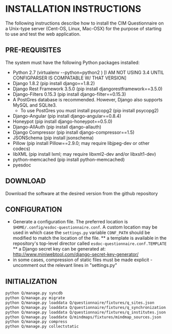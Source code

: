 # INSTALLATION INSTRUCTIONS

The following instructions describe how to install the CIM Questionnaire on a Unix-type server (Cent-OS, Linux, Mac-OSX) for the purpose of starting to use and test the web application. 

## PRE-REQUISITES

The system must have the following Python packages installed:

* Python 2.7 (virtualenv --python=python2 <env dir>) [I AM NOT USING 3.4 UNTIL CONFIGPARSER IS COMPATABLE W/ THAT VERSION]
* Django 1.8.2 (pip install django==1.8.2)
* Django Rest Framework 3.5.0 (pip install djangorestframework==3.5.0)
* Django-Filters 0.15.3 (pip install django-filter==0.15.3)
* A PostGres database is recommended.  However, Django also supports MySQL and SQLite3.
    * To use PostGres you must install psycopg2 (pip install psycopg2)
* Django-Angular (pip install django-angular==0.8.4)
* Honeypot (pip install django-honeypot==0.5.0)
* Django-AllAuth (pip install django-allauth)
* Django Compressor (pip install django-compressor==1.5)
* JSONSchema (pip install jsonschema)
* Pillow (pip install Pillow==2.9.0; may require libjpeg-dev or other codecs)
* libXML (pip install lxml; may require libxml2-dev and/or libxslt1-dev)
* python-memcached (pip install python-memcached)
* pyesdoc

## DOWNLOAD

Download the software at the desired version from the github repository

## CONFIGURATION

* Generate a configuration file. The preferred location is ``$HOME/.config/esdoc-questionnaire.conf``. A custom location may be used in which case the ``settings.py`` variable ``CONF_PATH`` should be modified to match the location of the file. 
** a template is available in the repository's top-level director called ``esdoc-questionnaire.conf.TEMPLATE``
** a Django secret key can be generated at: http://www.miniwebtool.com/django-secret-key-generator/
* in some cases, compression of static files must be made explicit - uncomment out the relevant lines in "settings.py"
## INITIALIZATION

```sh
python Q/manage.py syncdb 
python Q/manage.py migrate
python Q/manage.py loaddata Q/questionnaire/fixtures/q_sites.json
python Q/manage.py loaddata Q/questionnaire/fixtures/q_synchronization.json
python Q/manage.py loaddata Q/questionnaire/fixtures/q_institutes.json
python Q/manage.py loaddate Q/mindmaps/fixtures/mindmap_sources.json
python Q/manage.py compress
python Q/manage.py collectstatic
```
